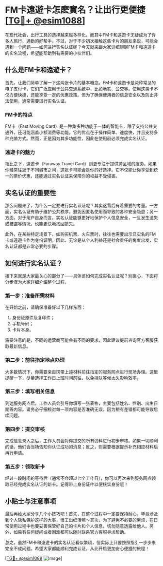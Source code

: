 # FM卡遠遊卡怎麽實名？让出行更便捷[[TG💪+ @esim1088](https://t.me/s/esim1088)]

在现代社会，出行工具的选择越来越多样化，而其中FM卡和遠遊卡无疑成为了许多人旅行、通勤的好帮手。不过，对于不少初次接触这些卡片的朋友来说，可能会遇到一个问题——如何进行实名认证呢？今天就来跟大家详细聊聊FM卡和遠遊卡的实名流程，希望能帮助到有需要的小伙伴们。

## 什么是FM卡和遠遊卡？

首先，让我们简单了解一下这两张卡片的基本概念。FM卡和遠遊卡是两种常见的电子支付卡，它们广泛应用于公共交通系统中，比如地铁、公交等。使用这类卡不仅方便快捷，还能享受一定的优惠政策。但为了确保使用者的信息安全以及防止非法使用，通常需要进行实名认证。

### FM卡的特点

FM卡（Fast Moving Card）是一种集多种功能于一体的智能卡，除了支持公共交通外，还可能涵盖小额消费等功能。它的优点在于操作简单、速度快，并且支持多种充值方式。然而，正是因为其多功能性，因此在使用前必须完成实名认证。

### 遠遊卡的魅力

相比之下，遠遊卡（Faraway Travel Card）则更专注于提供跨区域的服务。如果你经常往返于不同城市之间，这张卡可能会是你的好选择。它不仅能让你享受到统一的票价优惠，还能通过实名认证来保障你的权益不受侵害。

## 实名认证的重要性

那么问题来了，为什么一定要进行实名认证呢？其实这背后有着重要的考量。一方面，实名认证有助于维护公共秩序，避免因匿名使用而导致的各种安全隐患；另一方面，对于用户自身而言，实名认证能够更好地保护个人信息安全，一旦发生遗失或被盗等情况，也能更快地找回损失。

此外，在某些特定场景下，如购买机票、火车票时，往往也需要出示已实名的FM卡或遠遊卡作为身份证明。因此，无论是从个人利益还是社会责任的角度出发，实名认证都是非常必要的步骤。

## 如何进行实名认证？

接下来就是大家最关心的部分了——具体该如何完成实名认证呢？别担心，下面将分步骤为大家详细介绍整个过程。

### 第一步：准备所需材料

在开始之前，请确保准备好以下几样东西：
1. 身份证原件及复印件；
2. 手机号码；
3. 卡片本身。

需要注意的是，不同的运营商可能会有不同的要求，因此建议提前咨询官方客服获取最新信息。

### 第二步：前往指定地点办理

大多数情况下，你需要亲自携带上述材料前往指定的服务网点进行现场办理。这里提醒一下，尽量选择工作日上班时间前往，以免排队等候太久影响效率。

### 第三步：填写相关信息

到达服务网点后，工作人员会引导你填写一张表格，主要包括姓名、性别、出生日期等内容。请务必仔细核对每一项内容是否准确无误，因为稍有差错都可能导致后续问题。

### 第四步：提交审核

完成信息录入之后，工作人员会对你提交的所有资料进行初步审核。如果一切顺利的话，他们会当场告知你认证成功的消息；反之，则需要根据提示补充相应材料后再行申请。

### 第五步：领取新卡

经过一段时间的等待后（通常不会超过七个工作日），你可以再次来到服务网点领取已经完成实名认证的新卡。记得带上身份证件以便核实身份哦！

## 小贴士与注意事项

最后再给大家分享几个小技巧吧！首先，在整个过程中一定要保持耐心，毕竟涉及到个人隐私保护这样的大事，慢工出细活嘛～其次，为了避免不必要的麻烦，在日常使用过程中也要妥善保管好自己的卡片和个人信息，切勿随意透露给他人。另外，如果有任何疑问或者困难都可以随时联系官方客服寻求帮助。

总之，虽然FM卡和遠遊卡的实名认证看似繁琐，但实际上只要按照指引一步步来完全不成问题。希望大家都能顺利完成认证，从此开启更加安心便捷的旅程！

[[TG💪+ @esim1088](https://t.me/s/esim1088) ![Image](https://i.postimg.cc/4NQfJmqS/Snipaste-2025-05-13-00-14-12.png)]